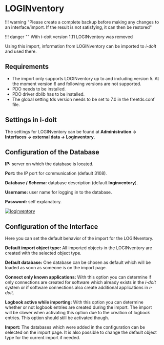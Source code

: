 # LOGINventory

!!! warning "Please create a complete backup before making any changes to an interface/import. If the result is not satisfying, it can then be restored"

!!! danger ""
    With i-doit version 1.11 LOGINventory was removed

Using this import, information from LOGINventory can be imported to _i-doit_ and used there.

Requirements
------------

*   The import only supports LOGINventory up to and including version 5. At the moment version 6 and following versions are not supported.
*   PDO needs to be installed.
*   PDO driver dblib has to be installed.
*   The global setting tds version needs to be set to 7.0 in the freetds.conf file.

Settings in i-doit
------------------

The settings for LOGINventory can be found at **Administration → Interfaces → external data → Loginventory**.

Configuration of the Database
-----------------------------

**IP:** server on which the database is located.

**Port:** the IP port for communication (default 3108).

**Database / Schema:** database description (default **loginventory**).

**Username:** user name for logging in to the database.

**Password:** self explanatory.

[![loginventory](../assets/images/en/consolidate-data/loginventory/LOGINVENTORY1.jpg)](../assets/images/en/consolidate-data/loginventory/LOGINVENTORY1.jpg)

Configuration of the Interface
------------------------------

Here you can set the default behavior of the import for the LOGINventory.

**Default import object type:** All imported objects in the LOGINventory are created with the selected object type.

**Default database:** One database can be chosen as default which will be loaded as soon as someone is on the import page.

**Connect only known applications:** With this option you can determine if only connections are created for software which already exists in the _i-doit_ system or if software connections also create additional applications in _i-doit_.

**Logbook active while importing:** With this option you can determine whether or not logbook entries are created during the import. The import will be slower when activating this option due to the creation of logbook entries. This option should still be activated though.

**Import:** The databases which were added in the configuration can be selected on the import page. It is also possible to change the default object type for the current import if needed.
